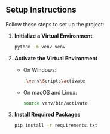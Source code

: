 ## Setup Instructions

Follow these steps to set up the project:

1. **Initialize a Virtual Environment**

    ```bash
    python -m venv venv
    ```

2. **Activate the Virtual Environment**

    - On Windows:
      ```bash
      .\venv\Scripts\activate
      ```
    - On macOS and Linux:
      ```bash
      source venv/bin/activate
      ```

3. **Install Required Packages**

    ```bash
    pip install -r requirements.txt
    ```

